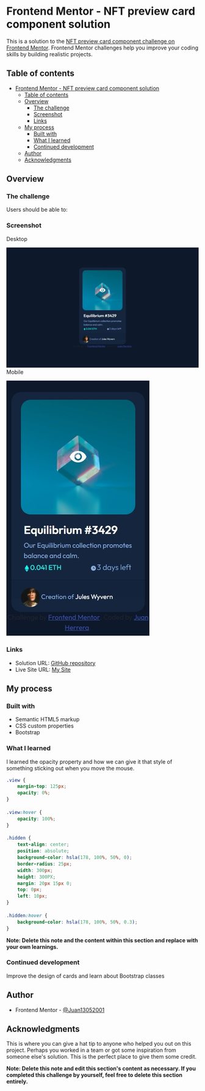 # Frontend Mentor - NFT preview card component solution

This is a solution to the [NFT preview card component challenge on Frontend Mentor](https://www.frontendmentor.io/challenges/nft-preview-card-component-SbdUL_w0U). Frontend Mentor challenges help you improve your coding skills by building realistic projects. 

## Table of contents

- [Frontend Mentor - NFT preview card component solution](#frontend-mentor---nft-preview-card-component-solution)
  - [Table of contents](#table-of-contents)
  - [Overview](#overview)
    - [The challenge](#the-challenge)
    - [Screenshot](#screenshot)
    - [Links](#links)
  - [My process](#my-process)
    - [Built with](#built-with)
    - [What I learned](#what-i-learned)
    - [Continued development](#continued-development)
  - [Author](#author)
  - [Acknowledgments](#acknowledgments)

## Overview

### The challenge

Users should be able to:

### Screenshot
Desktop

![](screenshot_Desktop.jpeg)
Mobile

![](screenshot-mobile.jpeg)

### Links

- Solution URL: [GitHub repository](https://github.com/Juan13052001/NFT-challenge)
- Live Site URL: [My Site](https://your-live-site-url.com)

## My process

### Built with

- Semantic HTML5 markup
- CSS custom properties
- Bootstrap

### What I learned

I learned the opacity property and how we can give it that style of something sticking out when you move the mouse.
```css
.view {
    margin-top: 125px;
    opacity: 0%;
}

.view:hover {
    opacity: 100%;
}

.hidden {
    text-align: center;
    position: absolute;
    background-color: hsla(178, 100%, 50%, 0);
    border-radius: 25px;
    width: 300px;
    height: 300PX;
    margin: 20px 15px 0;
    top: 0px;
    left: 10px;
}

.hidden:hover {
    background-color: hsla(178, 100%, 50%, 0.3);
}
```

**Note: Delete this note and the content within this section and replace with your own learnings.**

### Continued development

Improve the design of cards and learn about Bootstrap classes
## Author


- Frontend Mentor - [@Juan13052001](https://www.frontendmentor.io/profile/Juan13052001)

## Acknowledgments

This is where you can give a hat tip to anyone who helped you out on this project. Perhaps you worked in a team or got some inspiration from someone else's solution. This is the perfect place to give them some credit.

**Note: Delete this note and edit this section's content as necessary. If you completed this challenge by yourself, feel free to delete this section entirely.**
